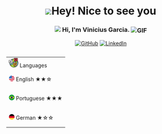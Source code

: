 <h1 align="center"> <img src="https://emojis.slackmojis.com/emojis/images/1531849430/4246/blob-sunglasses.gif?1531849430" width="36"/>Hey! Nice to see you </h1>

<!-- <p align="center">
    <img src="https://readme-jokes.vercel.app/api" alt="vini-garcia"/>
</p> -->

<h3 align="center"> 
    <img src="https://media.giphy.com/media/hvRJCLFzcasrR4ia7z/giphy.gif" width="21"></a> Hi, I'm Vinicius Garcia. <img align="center" alt="GIF" width="30"  src="https://media.giphy.com/media/H6KusZ8pzxtyymblnE/giphy.gif" width="36"/>
</h3>

<p align="center"> 
    <a href="https://github.com/vini-garcia" target="_blank"><img alt="GitHub" src="https://img.shields.io/badge/vini--garcia%20-%20white?logo=github&logoColor=white&labelColor=black&color=black"></a>
    <a href="https://www.linkedin.com/in/vini-garcia/" target="_blank"><img alt="LinkedIn" src="https://img.shields.io/badge/vini--garcia%20-%20white?logo=linkedin&logoColor=white&color=0077B5"></a>
</p>

<table align="right">
    <tr><td><img src="./Flags/languages.svg" width="25"> Languages</a></td></tr>
    <tr><td><p><img src="./Flags/USA.svg" height="15"> English ★★☆</p></td></tr>
    <tr><td><p><img src="./Flags/brazil.svg" radious="50%" height="15"> Portuguese ★★★</p></td></tr>
    <tr><td><p><img src="./Flags/germany.svg" height="15"> German ★☆☆</p></td></tr>
</table>
